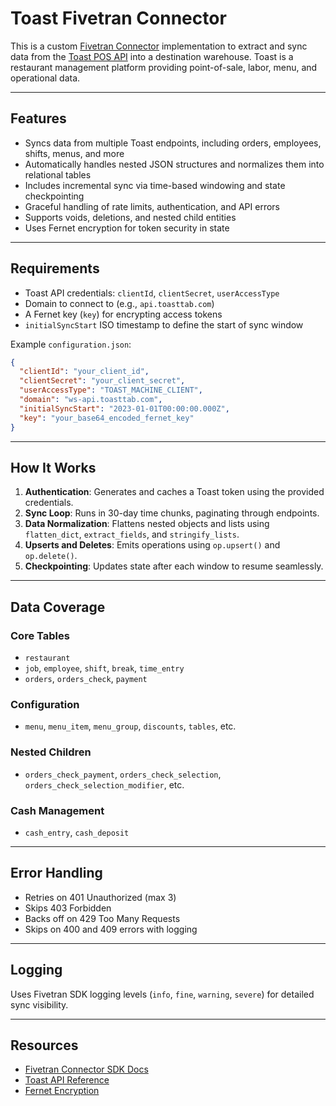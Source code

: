 # Toast Fivetran Connector

This is a custom [Fivetran Connector](https://fivetran.com/docs/connectors/connector-sdk) implementation to extract and sync data from the [Toast POS API](https://doc.toasttab.com/) into a destination warehouse. Toast is a restaurant management platform providing point-of-sale, labor, menu, and operational data.

---

## Features

- Syncs data from multiple Toast endpoints, including orders, employees, shifts, menus, and more
- Automatically handles nested JSON structures and normalizes them into relational tables
- Includes incremental sync via time-based windowing and state checkpointing
- Graceful handling of rate limits, authentication, and API errors
- Supports voids, deletions, and nested child entities
- Uses Fernet encryption for token security in state

---

## Requirements

- Toast API credentials: `clientId`, `clientSecret`, `userAccessType`
- Domain to connect to (e.g., `api.toasttab.com`)
- A Fernet key (`key`) for encrypting access tokens
- `initialSyncStart` ISO timestamp to define the start of sync window

Example `configuration.json`:

```json
{
  "clientId": "your_client_id",
  "clientSecret": "your_client_secret",
  "userAccessType": "TOAST_MACHINE_CLIENT",
  "domain": "ws-api.toasttab.com",
  "initialSyncStart": "2023-01-01T00:00:00.000Z",
  "key": "your_base64_encoded_fernet_key"
}
```

---

## How It Works

1. **Authentication**: Generates and caches a Toast token using the provided credentials.
2. **Sync Loop**: Runs in 30-day time chunks, paginating through endpoints.
3. **Data Normalization**: Flattens nested objects and lists using `flatten_dict`, `extract_fields`, and `stringify_lists`.
4. **Upserts and Deletes**: Emits operations using `op.upsert()` and `op.delete()`.
5. **Checkpointing**: Updates state after each window to resume seamlessly.

---

## Data Coverage

### Core Tables
- `restaurant`
- `job`, `employee`, `shift`, `break`, `time_entry`
- `orders`, `orders_check`, `payment`

### Configuration
- `menu`, `menu_item`, `menu_group`, `discounts`, `tables`, etc.

### Nested Children
- `orders_check_payment`, `orders_check_selection`, `orders_check_selection_modifier`, etc.

### Cash Management
- `cash_entry`, `cash_deposit`

---


## Error Handling

- Retries on 401 Unauthorized (max 3)
- Skips 403 Forbidden
- Backs off on 429 Too Many Requests
- Skips on 400 and 409 errors with logging

---

## Logging

Uses Fivetran SDK logging levels (`info`, `fine`, `warning`, `severe`) for detailed sync visibility.

---

## Resources

- [Fivetran Connector SDK Docs](https://fivetran.com/docs/connectors/connector-sdk)
- [Toast API Reference](https://doc.toasttab.com/)
- [Fernet Encryption](https://cryptography.io/en/latest/fernet/)

